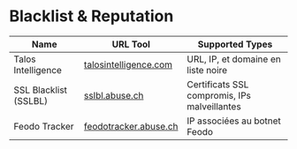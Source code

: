 # Blacklist & Reputation

| Name                 | URL Tool                                            | Supported Types                              |
|----------------------|-----------------------------------------------------|----------------------------------------------|
| Talos Intelligence   | [talosintelligence.com](https://talosintelligence.com/) | URL, IP, et domaine en liste noire        |
| SSL Blacklist (SSLBL) | [sslbl.abuse.ch](https://sslbl.abuse.ch/)           | Certificats SSL compromis, IPs malveillantes |
| Feodo Tracker        | [feodotracker.abuse.ch](https://feodotracker.abuse.ch/) | IP associées au botnet Feodo                 |
